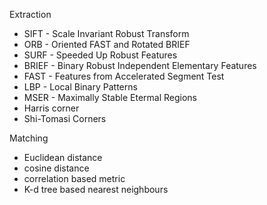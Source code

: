 
Extraction 
- SIFT - Scale Invariant Robust Transform
- ORB - Oriented FAST and Rotated BRIEF
- SURF - Speeded Up Robust Features
- BRIEF - Binary Robust Independent Elementary Features
- FAST - Features from Accelerated Segment Test
- LBP - Local Binary Patterns
- MSER - Maximally Stable Etermal Regions
- Harris corner 
- Shi-Tomasi Corners

Matching 
- Euclidean distance
- cosine distance
- correlation based metric 
- K-d tree based nearest neighbours
